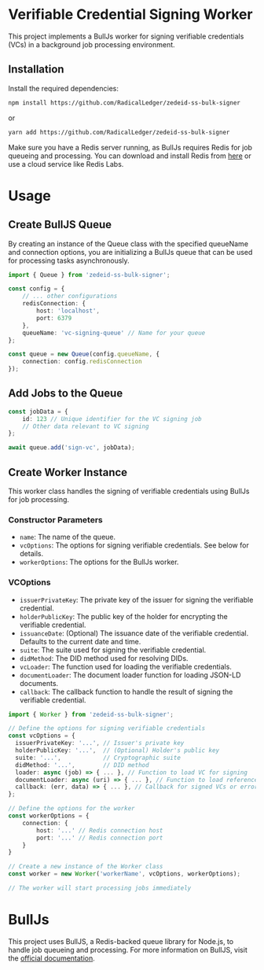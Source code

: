 # Verifiable Credential Signing Worker

This project implements a BullJs worker for signing verifiable credentials (VCs) in a background job processing environment.

## Installation

Install the required dependencies:

```bash
npm install https://github.com/RadicalLedger/zedeid-ss-bulk-signer
```

or

```bash
yarn add https://github.com/RadicalLedger/zedeid-ss-bulk-signer
```

Make sure you have a Redis server running, as BullJs requires Redis for job queueing and processing. You can download and install Redis from <a href="https://redis.io/downloads/" target="_blank">here</a> or use a cloud service like Redis Labs.

# Usage

## Create BullJS Queue

By creating an instance of the Queue class with the specified queueName and connection options, you are initializing a BullJs queue that can be used for processing tasks asynchronously.

```ts
import { Queue } from 'zedeid-ss-bulk-signer';

const config = {
    // ... other configurations
    redisConnection: {
        host: 'localhost',
        port: 6379
    },
    queueName: 'vc-signing-queue' // Name for your queue
};

const queue = new Queue(config.queueName, {
    connection: config.redisConnection
});
```

## Add Jobs to the Queue

```ts
const jobData = {
    id: 123 // Unique identifier for the VC signing job
    // Other data relevant to VC signing
};

await queue.add('sign-vc', jobData);
```

## Create Worker Instance

This worker class handles the signing of verifiable credentials using BullJs for job processing.

### Constructor Parameters

-   `name`: The name of the queue.
-   `vcOptions`: The options for signing verifiable credentials. See below for details.
-   `workerOptions`: The options for the BullJs worker.

### VCOptions

-   `issuerPrivateKey`: The private key of the issuer for signing the verifiable credential.
-   `holderPublicKey`: The public key of the holder for encrypting the verifiable credential.
-   `issuanceDate`: (Optional) The issuance date of the verifiable credential. Defaults to the current date and time.
-   `suite`: The suite used for signing the verifiable credential.
-   `didMethod`: The DID method used for resolving DIDs.
-   `vcLoader`: The function used for loading the verifiable credentials.
-   `documentLoader`: The document loader function for loading JSON-LD documents.
-   `callback`: The callback function to handle the result of signing the verifiable credential.

```ts
import { Worker } from 'zedeid-ss-bulk-signer';

// Define the options for signing verifiable credentials
const vcOptions = {
  issuerPrivateKey: '...', // Issuer's private key
  holderPublicKey: '...',  // (Optional) Holder's public key
  suite: '...',            // Cryptographic suite
  didMethod: '...',        // DID method
  loader: async (job) => { ... }, // Function to load VC for signing
  documentLoader: async (uri) => { ... }, // Function to load referenced documents
  callback: (err, data) => { ... }, // Callback for signed VCs or errors
};

// Define the options for the worker
const workerOptions = {
    connection: {
        host: '...' // Redis connection host
        port: '...' // Redis connection port
    }
}

// Create a new instance of the Worker class
const worker = new Worker('workerName', vcOptions, workerOptions);

// The worker will start processing jobs immediately
```

# BullJs

This project uses BullJS, a Redis-backed queue library for Node.js, to handle job queueing and processing. For more information on BullJS, visit the <a href="https://github.com/OptimalBits/bull" target="_blank">official documentation</a>.
